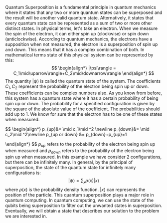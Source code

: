 <!---->
Quantum Superposition is a fundamental principle in quantum mechanics where it states that any two or more quantum states can be superposed and the result will be another valid quantum state. Alternatively, it states that every quantum state can be represented as a sum of two or more other distinct states.
In physical terms, let's take an electron. When we measure the spin of the electron, it can either spin up (clockwise) or spin down (anticlockwise). According to quantum mechanics, the electrons have a supposition when not measured, the electron is a superposition of spin up and down. This means that it has a complex combination of both. 
In mathematical terms state of this physical system can be represented by this:
$$
\begin{align*}
|\psi\rangle = C_1\mid\uparrow\rangle+C_2\mid\downarrow\rangle
\end{align*}
$$
The quantity $|\psi\rangle$ is called the quantum state of the system. The coefficients $C_1, C_2$ represent the probability of the electron being spin up or down. These coefficients can be complex numbers also. As you know from before, this system has a quantum state where it has a certain probability of being spin up or down. The probability for a specified configuration is given by the square of the absolute value of the coefficient. The probabilities should add up to 1. We know for sure that the electron has to be one of these states when measured.

$$
\begin{align*}
p_{up}&= \mid c_1\mid ^2 \newline
p_{down}&= \mid c_2\mid ^2\newline
p_{up or down} &= p_{down}+p_{up}=1

\end{align*}
$$
$p_{up}$ refers to the probability of the electron being spin up when measured and $p_{down}$ refers to the probability of the electron being spin up when measured. In this example we have consider 2 configurations, but there can be infinitely many. In general, by the principal of superposition, the state of the quantum state for infinitely many configurations is:	
$$
|\psi\rangle = \sum_{x}\rho(x)|x\rangle
$$
where $\rho(x)$ is the probability density function. $|x\rangle$ can represents the position of the particle. This quantum superposition plays a major role in quantum computing. In quantum computing, we can use the state of the qubits being superposition to filter out the unwanted states in superposition.  Eventually, we will obtain a state that describes our solution to the problem we are interested in. 





